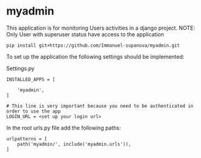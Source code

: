 # myadmin

This application is for monitoring Users activities in a django project.
NOTE: Only User with superuser status have access to the application 

```commandline
pip install git+https://github.com/Immanuel-supanova/myadmin.git
```

To set up the application the following settings should be implemented:

Settings.py

```
INSTALLED_APPS = [

    'myadmin',
]
```

```
# This line is very important because you need to be authenticated in order to use the app
LOGIN_URL = <set up your login url> 

```

In the root urls.py file add the following paths:
```
urlpatterns = [
    path('myadmin/', include('myadmin.urls')),
]
```
